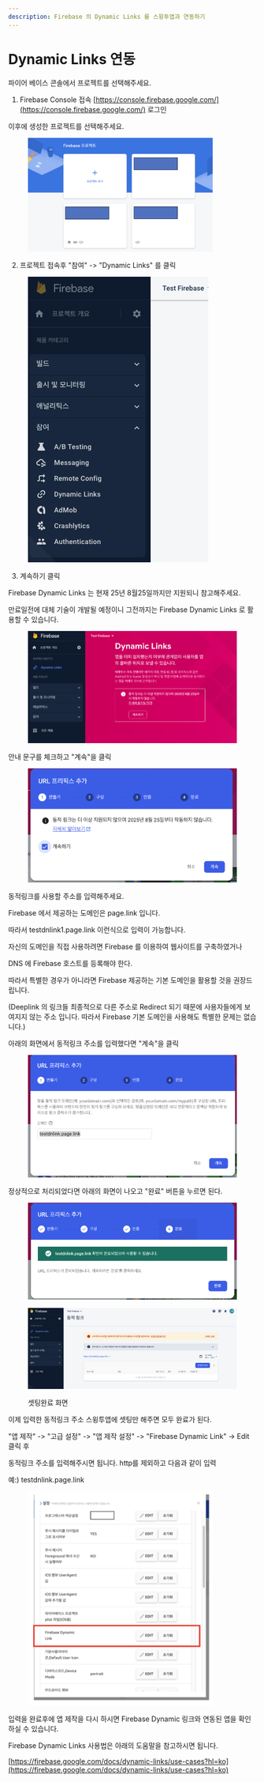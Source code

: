 ```yaml
---
description: Firebase 의 Dynamic Links 를 스윙투앱과 연동하기
---
```


# Dynamic Links 연동

파이어 베이스 콘솔에서 프로젝트를 선택해주세요.

1. Firebase Console 접속 [https://console.firebase.google.com/](https://console.firebase.google.com/) 로그인

이후에 생성한 프로젝트를 선택해주세요.

<figure><img src="../../.gitbook/assets/image (39).png" alt="" width="375"><figcaption></figcaption></figure>

2. 프로젝트 접속후 "참여" -> "Dynamic Links" 를 클릭

<figure><img src="../../.gitbook/assets/image (41).png" alt=""><figcaption></figcaption></figure>

3. 계속하기 클릭

Firebase Dynamic Links 는 현재 25년 8월25일까지만 지원되니 참고해주세요.

만료일전에 대체 기술이 개발될 예정이니 그전까지는 Firebase Dynamic Links 로 활용할 수 있습니다.

<figure><img src="../../.gitbook/assets/image (42).png" alt="" width="563"><figcaption></figcaption></figure>

안내 문구를 체크하고 "계속"을 클릭

<figure><img src="../../.gitbook/assets/image (43).png" alt=""><figcaption></figcaption></figure>

동적링크를 사용할 주소를 입력해주세요.

Firebase 에서 제공하는 도메인은 page.link 입니다.

따라서 testdnlink1.page.link 이런식으로 입력이 가능합니다.

자신의 도메인을 직접 사용하려면 Firebase 를 이용하여 웹사이트를 구축하였거나&#x20;

DNS 에 Firebase 호스트를 등록해야 한다.

따라서 특별한 경우가 아니라면 Firebase 제공하는 기본 도메인을 활용할 것을 권장드립니다.

(Deeplink 의 링크들 최종적으로 다른 주소로 Redirect 되기 때문에 사용자들에게 보여지지 않는 주소 입니다. 따라서 Firebase 기본 도메인을 사용해도 특별한 문제는 없습니다.)

아래의 화면에서 동적링크 주소를 입력했다면 "계속"을 클릭

<figure><img src="../../.gitbook/assets/image (44).png" alt="" width="533"><figcaption></figcaption></figure>

정상적으로 처리되었다면 아래의 화면이 나오고 "완료" 버튼을 누르면 된다.

<figure><img src="../../.gitbook/assets/image (45).png" alt="" width="536"><figcaption></figcaption></figure>

<figure><img src="../../.gitbook/assets/image (46).png" alt=""><figcaption><p>셋팅완료 화면</p></figcaption></figure>

이제 입력한 동적링크 주소 스윙투앱에 셋팅만 해주면 모두 완료가 된다.



"앱 제작" -> "고급 설정" -> "앱 제작 설정" -> "Firebase Dynamic Link" -> Edit 클릭 후&#x20;

동적링크 주소를 입력해주시면 됩니다. http를 제외하고 다음과 같이 입력

예:) testdnlink.page.link

<figure><img src="../../.gitbook/assets/image (47).png" alt="" width="375"><figcaption></figcaption></figure>



입력을 완료후에 앱 제작을 다시 하시면 Firebase Dynamic 링크와 연동된 앱을 확인하실 수 있습니다.

Firebase Dynamic Links 사용법은 아래의 도움말을 참고하시면 됩니다.

[https://firebase.google.com/docs/dynamic-links/use-cases?hl=ko](https://firebase.google.com/docs/dynamic-links/use-cases?hl=ko)

